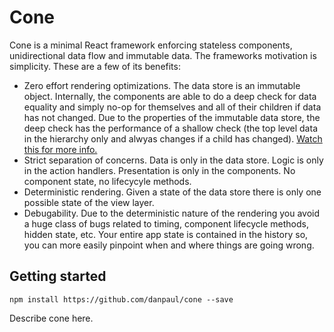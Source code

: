 # Cone

Cone is a minimal React framework enforcing stateless components, unidirectional data flow and immutable data. The frameworks motivation is simplicity. These are a few of its benefits:

* Zero effort rendering optimizations. The data store is an immutable object. Internally, the components are able to do a deep check for data equality and simply no-op for themselves and all of their children if data has not changed. Due to the properties of the immutable data store, the deep check has the performance of a shallow check (the top level data in the hierarchy only and alwyas changes if a child has changed). [Watch this for more info.](https://www.youtube.com/watch?v=I7IdS-PbEgI&feature=youtu.be)
* Strict separation of concerns. Data is only in the data store. Logic is only in the action handlers. Presentation is only in the components. No component state, no lifecycyle methods.
* Deterministic rendering. Given a state of the data store there is only one possible state of the view layer.
* Debugability. Due to the deterministic nature of the rendering you avoid a huge class of bugs related to timing, component lifecycle methods, hidden state, etc. Your entire app state is contained in the history so, you can more easily pinpoint when and where things are going wrong.

## Getting started
`npm install https://github.com/danpaul/cone --save`

Describe cone here.

[build-badge]: https://img.shields.io/travis/user/repo/master.png?style=flat-square
[build]: https://travis-ci.org/user/repo

[npm-badge]: https://img.shields.io/npm/v/npm-package.png?style=flat-square
[npm]: https://www.npmjs.org/package/npm-package

[coveralls-badge]: https://img.shields.io/coveralls/user/repo/master.png?style=flat-square
[coveralls]: https://coveralls.io/github/user/repo
